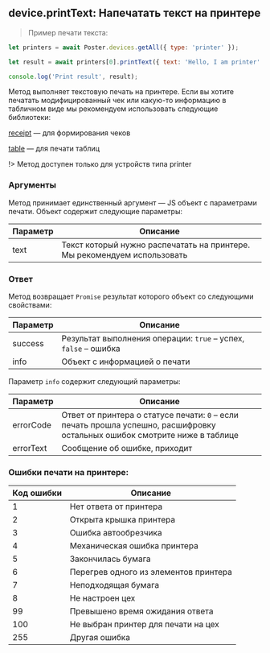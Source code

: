 ## device.printText: Напечатать текст на принтере

> Пример печати текста:

```javascript
let printers = await Poster.devices.getAll({ type: 'printer' });

let result = await printers[0].printText({ text: 'Hello, I am printer' });

console.log('Print result', result);
```

Метод выполняет текстовую печать на принтере. 
Если вы хотите печатать модифицированный чек или какую-то информацию в табличном виде мы рекомендуем использовать следующие библиотеки:

[receipt](https://www.npmjs.com/package/receipt) — для формирования чеков

[table](https://www.npmjs.com/package/table) — для печати таблиц

!> Метод доступен только для устройств типа printer

### Аргументы

Метод принимает единственный аргумент — JS объект с параметрами печати. Объект содержит следующие параметры:

Параметр | Описание
-------- | --------
text | Текст который нужно распечатать на принтере. Мы рекомендуем использовать 

### Ответ

Метод возвращает `Promise` результат которого объект со следующими свойствами:

Параметр | Описание
-------- | --------
success | Результат выполнения операции: `true` – успех, `false` – ошибка
info | Объект с информацией о печати 

Параметр `info` содержит следующий параметры: 

Параметр | Описание
-------- | --------
errorCode | Ответ от принтера о статусе печати: `0` – если печать прошла успешно, расшифровку остальных ошибок смотрите ниже в таблице 
errorText | Сообщение об ошибке, приходит 


### Ошибки печати на принтере:

Код ошибки | Описание
---------- | -------
1 | Нет ответа от принтера
2 | Открыта крышка принтера
3 | Ошибка автообрезчика
4 | Механическая ошибка принтера
5 | Закончилась бумага
6 | Перегрев одного из элементов принтера
7 | Неподходящая бумага
8 | Не настроен цех
99 | Превышено время ожидания ответа
100 | Не выбран принтер для печати на цех
255 | Другая ошибка
